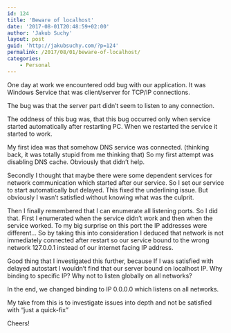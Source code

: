 ```yaml
---
id: 124
title: 'Beware of localhost'
date: '2017-08-01T20:48:59+02:00'
author: 'Jakub Suchy'
layout: post
guid: 'http://jakubsuchy.com/?p=124'
permalink: /2017/08/01/beware-of-localhost/
categories:
    - Personal
---
```


One day at work we encountered odd bug with our application. It was Windows Service that was client/server for TCP/IP connections.

The bug was that the server part didn’t seem to listen to any connection.

The oddness of this bug was, that this bug occurred only when service started automatically after restarting PC. When we restarted the service it started to work.

My first idea was that somehow DNS service was connected. (thinking back, it was totally stupid from me thinking that) So my first attempt was disabling DNS cache. Obviously that didn’t help.

Secondly I thought that maybe there were some dependent services for network communication which started after our service. So I set our service to start automatically but delayed. This fixed the underlining issue. But obviously I wasn’t satisfied without knowing what was the culprit.

Then I finally remembered that I can enumerate all listening ports. So I did that. First I enumerated when the service didn’t work and then when the service worked. To my big surprise on this port the IP addresses were different… So by taking this into consideration I deduced that network is not immediately connected after restart so our service bound to the wrong network 127.0.0.1 instead of our internet facing IP address.

Good thing that I investigated this further, because If I was satisfied with delayed autostart I wouldn’t find that our server bound on localhost IP. Why binding to specific IP? Why not to listen globally on all networks?

In the end, we changed binding to IP 0.0.0.0 which listens on all networks.

My take from this is to investigate issues into depth and not be satisfied with “just a quick-fix”

Cheers!